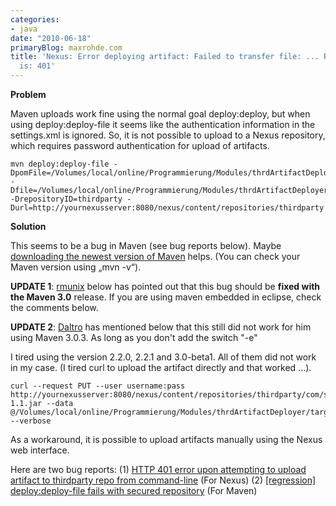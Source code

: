 ```yaml
---
categories:
- java
date: "2010-06-18"
primaryBlog: maxrohde.com
title: 'Nexus: Error deploying artifact: Failed to transfer file: ... Return code
  is: 401'
---
```


**Problem**

Maven uploads work fine using the normal goal deploy:deploy, but when using deploy:deploy-file it seems like the authentication information in the settings.xml is ignored. So, it is not possible to upload to a Nexus repository, which requires password authentication for upload of artifacts.

```
mvn deploy:deploy-file -DpomFile=/Volumes/local/online/Programmierung/Modules/thrdArtifactDeployer/target/classes/de/mxro/thrd/artifactdeployer/artifacts/javaws.pom -Dfile=/Volumes/local/online/Programmierung/Modules/thrdArtifactDeployer/target/classes/de/mxro/thrd/artifactdeployer/artifacts/javaws.jar -DrepositoryID=thirdparty -Durl=http://yournexusserver:8080/nexus/content/repositories/thirdparty
```

**Solution**

This seems to be a bug in Maven (see bug reports below). Maybe [downloading the newest version of Maven](http://maven.apache.org/download.html) helps. (You can check your Maven version using „mvn -v“).

**UPDATE 1**: [rmunix](http://maxrohde.com/2010/06/18/nexus-error-deploying-artifact-failed-to-transfer-file-return-code-is-401/#comment-71) below has pointed out that this bug should be **fixed with the Maven 3.0** release. If you are using maven embedded in eclipse, check the comments below.

**UPDATE 2**: [Daltro](http://maxrohde.com/2010/06/18/nexus-error-deploying-artifact-failed-to-transfer-file-return-code-is-401/#comment-259) has mentioned below that this still did not work for him using Maven 3.0.3. As long as you don't add the switch "-e"

I tired using the version 2.2.0, 2.2.1 and 3.0-beta1. All of them did not work in my case. (I tired curl to upload the artifact directly and that worked ...).

```
curl --request PUT --user username:pass http://yournexusserver:8080/nexus/content/repositories/thirdparty/com/sun/javaws/1.0/javaws-1.1.jar --data @/Volumes/local/online/Programmierung/Modules/thrdArtifactDeployer/target/classes/de/mxro/thrd/artifactdeployer/artifacts/javaws.jar --verbose
```

As a workaround, it is possible to upload artifacts manually using the Nexus web interface.

Here are two bug reports: (1) [HTTP 401 error upon attempting to upload artifact to thirdparty repo from command-line](https://issues.sonatype.org/browse/NEXUS-3048) (For Nexus) (2) [\[regression\] deploy:deploy-file fails with secured repository](http://jira.codehaus.org/browse/MNG-4469) (For Maven)